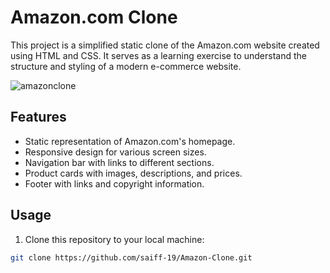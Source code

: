 # Amazon.com Clone

This project is a simplified static clone of the Amazon.com website created using HTML and CSS. It serves as a learning exercise to understand the structure and styling of a modern e-commerce website.

![amazonclone](https://github.com/saiff-19/Amazon-Clone/assets/126145927/37b086c6-55bd-4bd3-a2dd-a0e562fed2d6)

## Features

- Static representation of Amazon.com's homepage.
- Responsive design for various screen sizes.
- Navigation bar with links to different sections.
- Product cards with images, descriptions, and prices.
- Footer with links and copyright information.

## Usage

1. Clone this repository to your local machine:

```bash
git clone https://github.com/saiff-19/Amazon-Clone.git
